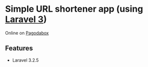 # Simple URL shortener app (using [Laravel 3](http://laravel.com))

Online on [Pagodabox](http://arnaud-urlshortener.gopagoda.com/)

## Features

- Laravel 3.2.5
